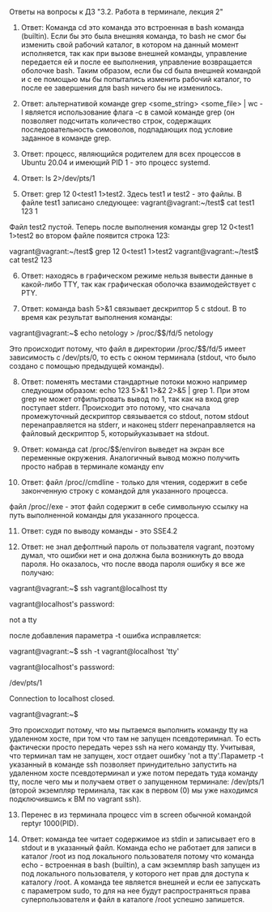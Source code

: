 Ответы на вопросы к ДЗ "3.2. Работа в терминале, лекция 2"


1. Ответ:  Команда cd это команда это встроенная в bash команда (builtin). Если бы это была внешняя команда, то bash не смог бы изменить свой рабочий каталог, в котором на данный момент исполняется, так как при вызове внешней команды, управление передается ей и после ее выполнения, управление возвращается оболочке bash. Таким образом, если бы cd была внешней командой и с ее помощью мы бы попытались изменить рабочий каталог, то после ее завершения для bash ничего бы не изменилось.


2. Ответ: альтернативой команде grep <some_string> <some_file> | wc -l является использование флага -c в самой команде grep (он позволяет подсчитать количество строк, содержащих последовательность симоволов, подпадающих под условие заданное в команде grep.


3. Ответ: процесс, являющийся родителем для всех процессов в Ubuntu 20.04 и имеющий PID 1 - это процесс systemd.



4. Ответ: ls 2>/dev/pts/1



5. Ответ: grep 12 0<test1 1>test2. Здесь test1 и test2 - это файлы. В файле test1 записано следующее:
vagrant@vagrant:~/test$ cat test1
123
 1

Файл test2 пустой. Теперь после выполнения команды grep 12 0<test1 1>test2 во втором файле появится строка 123:

vagrant@vagrant:~/test$ grep 12 0<test1 1>test2
vagrant@vagrant:~/test$ cat test2
123


6. Ответ: находясь в графическом режиме нельзя вывести данные в какой-либо TTY, так как графическая оболочка взаимодействует с PTY.



7. Ответ: команда bash 5>&1 связывает дескриптор 5 с stdout. В то время как результат выполнения команды:

vagrant@vagrant:~$ echo netology > /proc/$$/fd/5
netology

Это происходит потому, что файл в директории /proc/$$/fd/5 имеет зависимость с /dev/pts/0, то есть с окном терминала (stdout, что было создано с помощью предыдущей команды).



8. Ответ: поменять местами стандартные потоки можно например следующим образом: echo 123 5>&1 1>&2 2>&5 | grep 1. При этом grep не может отфильтровать вывод по 1, так как на вход grep поступает stderr. Происходит это потому, что сначала промежуточный дескриптор связывается со stdout, потом stdout перенаправляется на stderr, и наконец stderr перенаправляется на файловый дескриптор 5, которыйуказывает на stdout.


9. Ответ: команда cat /proc/$$/environ выведет на экран все переменные окружения. Аналогичный вывод можно получить просто набрав в терминале команду env



10. Ответ: файл /proc/<PID>/cmdline - только для чтения, содержит в себе законченную строку с командой для указанного процесса.

файл /proc/<PID>/exe - этот файл содержит в себе символьную ссылку на путь выполненной команды для указанного процесса.



11. Ответ: судя по выводу команды - это SSE4.2



12. Ответ: не знал дефолтный пароль от пользвателя vagrant, поэтому думал, что ошибки нет и она должна была возникнуть до ввода пароля. Но оказалось, что после ввода пароля ошибку я все же получаю:

vagrant@vagrant:~$ ssh vagrant@localhost tty

vagrant@localhost's password:

not a tty

после добавления параметра -t ошибка исправляется:

vagrant@vagrant:~$ ssh -t vagrant@localhost 'tty'

vagrant@localhost's password:

/dev/pts/1

Connection to localhost closed.

vagrant@vagrant:~$

Это происходит потому, что мы пытаемся выполнить команду tty на удаленном хосте, при том что там не запущен псевдотеримнал. То есть фактически просто передать через ssh на него команду tty. Учитывая, что терминал там не запущен, хост отдает ошибку 'not a tty'.Параметр -t указанный в команде ssh позволяет принудительно запустить на удаленном хосте псевдотерминал и уже потом передать туда команду tty, после чего мы и получаем ответ о запущенном терминале: /dev/pts/1 (второй экземпляр терминала, так как в первом (0) мы уже находимся подключившись к ВМ по vagrant ssh).



13. Перенес в из терминала процесс vim в screen обычной командой reptyr 1000(PID).


14. Ответ: команда tee читает содержимое из stdin и записывает его в stdout и в указанный файл. Команда echo не работает для записи в каталог /root из под локального пользователя потому что команда echo - встроенная в bash (builtin), а сам экземпляр bash запущен из под локального пользователя, у которого нет прав для доступа к каталогу /root. А команда tee является внешней и если ее запускать с параметром sudo, то для на нее будут распространяться права суперпользователя и файл в каталоге /root успешно запишется.




